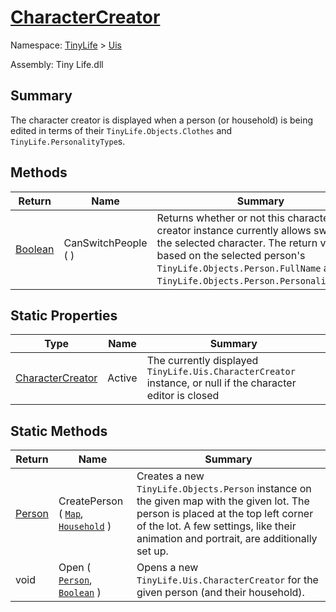 # [CharacterCreator](./CharacterCreator.md)

Namespace: [TinyLife]() > [Uis]()

Assembly: Tiny Life.dll

## Summary
The character creator is displayed when a person (or household) is being edited in terms of their `TinyLife.Objects.Clothes` and `TinyLife.PersonalityType`s.

## Methods

| Return | Name | Summary | 
| --- | --- | --- | 
| [Boolean](https://docs.microsoft.com/en-us/dotnet/api/System.Boolean) | CanSwitchPeople (  ) | Returns whether or not this character creator instance currently allows switching the selected character.  The return value is based on the selected person's `TinyLife.Objects.Person.FullName` and `TinyLife.Objects.Person.PersonalityTypes`. | 


## Static Properties

| Type | Name | Summary | 
| --- | --- | --- | 
| [CharacterCreator](./CharacterCreator.md) | Active | The currently displayed `TinyLife.Uis.CharacterCreator` instance, or null if the character editor is closed | 


## Static Methods

| Return | Name | Summary | 
| --- | --- | --- | 
| [Person](./../Objects/Person.md) | CreatePerson ( [`Map`](./../World/Map.md), [`Household`](./../World/Household.md) ) | Creates a new `TinyLife.Objects.Person` instance on the given map with the given lot.  The person is placed at the top left corner of the lot.  A few settings, like their animation and portrait, are additionally set up. | 
| void | Open ( [`Person`](./../Objects/Person.md), [`Boolean`](https://docs.microsoft.com/en-us/dotnet/api/System.Boolean) ) | Opens a new `TinyLife.Uis.CharacterCreator` for the given person (and their household). | 


